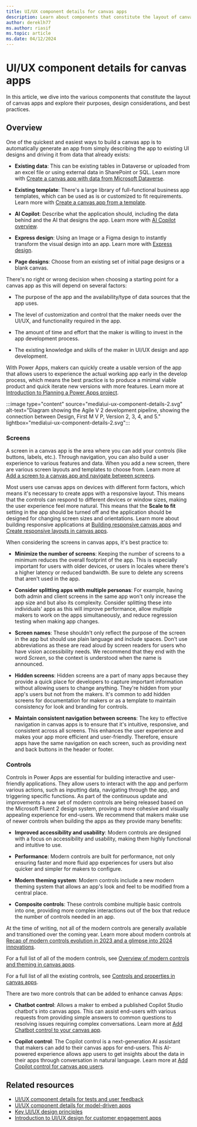 ```yaml
---
title: UI/UX component details for canvas apps
description: Learn about components that constitute the layout of canvas apps, including outlines of component purposes, design considerations, and best practices.
author: dereklh77
ms.author: riasif
ms.topic: article
ms.date: 04/12/2024
---
```


# UI/UX component details for canvas apps

In this article, we dive into the various components that constitute the layout of canvas apps and explore their purposes, design considerations, and best practices.

## Overview

One of the quickest and easiest ways to build a canvas app is to automatically generate an app from simply describing the app to existing UI designs and driving it from data that already exists:

- **Existing data**: This can be existing tables in Dataverse or uploaded from an excel file or using external data in SharePoint or SQL. Learn more with [Create a canvas app with data from Microsoft Dataverse](/power-apps/maker/canvas-apps/data-platform-create-app).

- **Existing template**: There's a large library of full-functional business app templates, which can be used as is or customized to fit requirements. Learn more with [Create a canvas app from a template](/power-apps/maker/canvas-apps/get-started-test-drive).

- **AI Copilot**: Describe what the application should, including the data behind and the AI that designs the app. Learn more with [AI Copilot overview](/power-apps/maker/canvas-apps/ai-overview).

- **Express design**: Using an Image or a Figma design to instantly transform the visual design into an app. Learn more with [Express design](/power-apps/maker/canvas-apps/express-design).

- **Page designs**: Choose from an existing set of initial page designs or a blank canvas.

There's no right or wrong decision when choosing a starting point for a canvas app as this will depend on several factors:

- The purpose of the app and the availability/type of data sources that the app uses.

- The level of customization and control that the maker needs over the UI/UX, and functionality required in the app.

- The amount of time and effort that the maker is willing to invest in the app development process.

- The existing knowledge and skills of the maker in UI/UX design and app development.

With Power Apps, makers can quickly create a usable version of the app that allows users to experience the actual working app early in the develop process, which means the best practice is to produce a minimal viable product and quick iterate new versions with more features. Learn more at [Introduction to Planning a Power Apps project](/power-apps/guidance/planning/introduction).

:::image type="content" source="media\ui-ux-component-details-2.svg" alt-text="Diagram showing the Agile V 2 development pipeline, showing the connection between Design, First M V P, Version 2, 3, 4, and 5." lightbox="media\ui-ux-component-details-2.svg":::

### Screens

A screen in a canvas app is the area where you can add your controls (like buttons, labels, etc.). Through navigation, you can also build a user experience to various features and data. When you add a new screen, there are various screen layouts and templates to choose from. Learn more at [Add a screen to a canvas app and navigate between screens](/power-apps/maker/canvas-apps/add-screen-context-variables).

Most users use canvas apps on devices with different form factors, which means it's necessary to create apps with a responsive layout. This means that the controls can respond to different devices or window sizes, making the user experience feel more natural. This means that the **Scale to fit** setting in the app should be turned off and the application should be designed for changing screen sizes and orientations. Learn more about building responsive applications at [Building responsive canvas apps](/power-apps/maker/canvas-apps/build-responsive-apps) and [Create responsive layouts in canvas apps](/power-apps/maker/canvas-apps/create-responsive-layout).

When considering the screens in canvas apps, it's best practice to:

- **Minimize the number of screens**: Keeping the number of screens to a minimum reduces the overall footprint of the app. This is especially important for users with older devices, or users in locales where there's a higher latency or reduced bandwidth. Be sure to delete any screens that aren't used in the app.

- **Consider splitting apps with multiple personas**: For example, having both admin and client screens in the same app won't only increase the app size and but also its complexity. Consider splitting these into individuals' apps as this will improve performance, allow multiple makers to work on the apps simultaneously, and reduce regression testing when making app changes.

- **Screen names**: These shouldn't only reflect the purpose of the screen in the app but should use plain language and include spaces. Don't use abbreviations as these are read aloud by screen readers for users who have vision accessibility needs. We recommend that they end with the word *Screen*, so the context is understood when the name is announced.

- **Hidden screens**: Hidden screens are a part of many apps because they provide a quick place for developers to capture important information without allowing users to change anything. They're hidden from your app's users but not from the makers. It's common to add hidden screens for documentation for makers or as a template to maintain consistency for look and branding for controls.

- **Maintain consistent navigation between screens**: The key to effective navigation in canvas apps is to ensure that it's intuitive, responsive, and consistent across all screens. This enhances the user experience and makes your app more efficient and user-friendly. Therefore, ensure apps have the same navigation on each screen, such as providing next and back buttons in the header or footer.

### Controls

Controls in Power Apps are essential for building interactive and user-friendly applications. They allow users to interact with the app and perform various actions, such as inputting data, navigating through the app, and triggering specific functions. As part of the continuous update and improvements a new set of modern controls are being released based on the Microsoft Fluent 2 design system, proving a more cohesive and visually appealing experience for end-users. We recommend that makers make use of newer controls when building the apps as they provide many benefits:

- **Improved accessibility and usability**: Modern controls are designed with a focus on accessibility and usability, making them highly functional and intuitive to use.

- **Performance**: Modern controls are built for performance, not only ensuring faster and more fluid app experiences for users but also quicker and simpler for makers to configure.

- **Modern theming system**: Modern controls include a new modern theming system that allows an app's look and feel to be modified from a central place.

- **Composite controls**: These controls combine multiple basic controls into one, providing more complex interactions out of the box that reduce the number of controls needed in an app.

At the time of writing, not all of the modern controls are generally available and transitioned over the coming year. Learn more about modern controls at [Recap of modern controls evolution in 2023 and a glimpse into 2024 innovations](https://powerapps.microsoft.com/blog/recap-of-modern-controls-evolution-in-2023-and-a-glimpse-into-2024-innovations/).

For a full list of all of the modern controls, see [Overview of modern controls and theming in canvas apps](/power-apps/maker/canvas-apps/controls/modern-controls/overview-modern-controls).

For a full list of all the existing controls, see [Controls and properties in canvas apps](/power-apps/maker/canvas-apps/reference-properties).

There are two more controls that can be added to enhance canvas Apps:

- **Chatbot control**: Allows a maker to embed a published Copilot Studio chatbot's into canvas apps. This can assist end-users with various requests from providing simple answers to common questions to resolving issues requiring complex conversations. Learn more at [Add Chatbot control to your canvas app](/power-apps/maker/canvas-apps/add-ai-chatbot).

- **Copilot control**: The Copilot control is a next-generation AI assistant that makers can add to their canvas apps for end-users. This AI-powered experience allows app users to get insights about the data in their apps through conversation in natural language. Learn more at [Add Copilot control for canvas app users](/power-apps/maker/canvas-apps/add-ai-copilot).

## Related resources

- [UI/UX component details for tests and user feedback](ui-ux-component-details-testing-feedback.md)  
- [UI/UX component details for model-driven apps](ui-ux-component-details-model-driven-apps.md)  
- [Key UI/UX design principles](ui-ux-design-principles.md)  
- [Introduction to UI/UX design for customer engagement apps](introduction-customer-engagement-ui-ux-design-guide.md)  

<!--

## Conclusion

In conclusion, this document has provided a comprehensive overview of UI/UX design principles specific to Power Apps here are the key takeaways:

1\. **Consistency**: Maintain uniformity in design elements, ensuring a cohesive and familiar user experience.

2\. **Simplicity**: Keep the interface clean and straightforward to enhance usability.

3\. **User-Centricity**: Prioritize user needs and preferences to create an interface aligned with user workflows.

4\. **Efficiency**: Streamline workflows and optimize data entry processes to improve productivity.

5\. **Accessibility**: Ensure the interface is accessible to users with diverse needs for inclusivity and compliance.

6\. **Feedback and Guidance**: Collect user feedback and provide context-aware guidance for continuous improvement.

7\. **Scalability**: Design with future growth and changes in mind to adapt to evolving business requirements.

8\. **Usability Testing**: Conduct usability tests and gather feedback to refine the user experience over time.

Remember that UI/UX design is an ongoing process, and the pursuit of excellence in user experience is a continuous journey. By applying these principles, seeking user input, and staying informed about the latest design trends and technologies, you can ensure that your interface remains user-centric and optimally efficient. -->

<!-- # References

For ongoing learning and adherence to design principles, consider the following resources:

Explore Microsoft's official learning platform for a wide range of tutorials and courses on Power Platform, Power Apps CE and UX design.

<https://learn.microsoft.com>

User Feedback Platforms: Implement feedback collection systems like Microsoft Forms (https://forms.microsoft.com/) or UserVoice https://www.uservoice.com/ to gather insights directly from users.

[App design best practices checklist (PowerApps) - Power Platform \| Microsoft Learn](https://learn.microsoft.com/en-us/power-platform/developer/appsource/appendix-app-design-best-practices-checklist)

Modern UI:

[Use modern themes - Power Apps \| Microsoft Learn](https://learn.microsoft.com/en-us/power-apps/maker/model-driven-apps/modern-theme-overrides)

[Modern, refreshed look for model-driven apps is generally available (GA) \| Microsoft Power Apps](https://powerapps.microsoft.com/en-us/blog/modern-refreshed-look-for-model-driven-apps-is-generally-available-ga/)

Controls and Theming:

[Modern theming - Power Apps \| Microsoft Learn](https://learn.microsoft.com/en-gb/power-apps/maker/canvas-apps/controls/modern-controls/modern-theming)

[Theming components - Power Platform \| Microsoft Learn](https://learn.microsoft.com/en-us/power-platform/guidance/coe/theming-components)

[Theming - Power Platform \| Microsoft Learn](https://learn.microsoft.com/en-us/power-platform/guidance/creator-kit/theme)

Responsive Design

[Add a screen to a canvas app and navigate between screens - Power Apps \| Microsoft Learn](https://learn.microsoft.com/en-us/power-apps/maker/canvas-apps/add-screen-context-variables)

[Building responsive canvas apps - Power Apps \| Microsoft Learn](https://learn.microsoft.com/en-gb/power-apps/maker/canvas-apps/build-responsive-apps)

[Create responsive layouts in canvas apps - Power Apps \| Microsoft Learn](https://learn.microsoft.com/en-gb/power-apps/maker/canvas-apps/create-responsive-layout)

Controls

[Modern controls and properties in canvas apps - Power Apps \| Microsoft Learn](https://learn.microsoft.com/en-gb/power-apps/maker/canvas-apps/controls/modern-controls/modern-controls-reference)

[Controls and properties in canvas apps - Power Apps \| Microsoft Learn](https://learn.microsoft.com/en-gb/power-apps/maker/canvas-apps/reference-properties)

Accessibility

[Create accessible canvas apps - Power Apps \| Microsoft Learn](https://learn.microsoft.com/en-us/power-apps/maker/canvas-apps/accessible-apps)

[Review a canvas app for accessibility in Power Apps - Power Apps \| Microsoft Learn](https://learn.microsoft.com/en-us/power-apps/maker/canvas-apps/accessibility-checker)

[Dynamics 365 accessibility and ADA compliance - Dynamics 365 \| Microsoft Learn](https://learn.microsoft.com/en-us/dynamics365/get-started/accessibility/)

Coding Standards

[PowerApps Canvas App Coding Standards](https://powerapps.microsoft.com/en-us/blog/powerapps-canvas-app-coding-standards-and-guidelines/)

Error Handling

[Column data types in Microsoft Dataverse (contains video) - Power Apps \| Microsoft Learn](https://learn.microsoft.com/en-us/power-apps/maker/data-platform/types-of-fields)

[Create and edit columns for Microsoft Dataverse using Power Apps solution explorer - Power Apps \| Microsoft Learn](https://learn.microsoft.com/en-us/power-apps/maker/data-platform/create-edit-field-solution-explorer#column-requirement-options)

[Apply business logic using client scripting in model-driven apps using JavaScript - Power Apps \| Microsoft Learn](https://learn.microsoft.com/en-us/power-apps/developer/model-driven-apps/client-scripting)

[Error, IfError, IsError, and IsBlankOrError functions - Power Platform \| Microsoft Learn](https://learn.microsoft.com/en-us/power-platform/power-fx/reference/function-iferror)

User Support

[Create custom help pages - Power Apps \| Microsoft Learn](https://learn.microsoft.com/en-us/power-apps/maker/data-platform/create-custom-help-pages)

Application Insights

[Application Insights overview - Azure Monitor \| Microsoft Learn](https://learn.microsoft.com/en-us/azure/azure-monitor/app/app-insights-overview)

[Trace function - Power Platform \| Microsoft Learn](https://learn.microsoft.com/en-us/power-platform/power-fx/reference/function-trace) [Analyze system-generated logs using Application Insights - Power Apps \| Microsoft Learn](https://learn.microsoft.com/en-us/power-apps/maker/canvas-apps/application-insights#create-custom-trace-events) [Write Telemetry to your Application Insights resource using ILogger (Microsoft Dataverse) - Power Apps \| Microsoft Learn](https://learn.microsoft.com/en-us/power-apps/developer/data-platform/application-insights-ilogger)

[Export data to Application Insights - Power Platform \| Microsoft Learn](https://learn.microsoft.com/en-us/power-platform/admin/set-up-export-application-insights)

[Analyze model-driven apps and Dataverse telemetry with Application Insights - Power Platform \| Microsoft Learn](https://learn.microsoft.com/en-us/power-platform/admin/analyze-telemetry)

Navigation Bar customization:

[Customize SiteMaps (Developer Guide for Dynamics 365 Customer Engagement) \| Microsoft Learn](https://learn.microsoft.com/en-us/dynamics365/customerengagement/on-premises/developer/customize-dev/customize-sitemaps?view=op-9-1) 

[Use keyboard shortcuts in Power Apps - Power Apps \| Microsoft Learn](https://learn.microsoft.com/en-us/power-apps/user/keyboard-shortcuts)

PowerBI dashboards integration

[Embed a Power BI report in a model-driven app main form - Power Apps \| Microsoft Learn](https://learn.microsoft.com/en-us/power-apps/maker/model-driven-apps/embed-powerbi-report-in-system-form)

[Create or edit a Power BI embedded system dashboard - Power Apps \| Microsoft Learn](https://learn.microsoft.com/en-us/power-apps/maker/model-driven-apps/create-edit-powerbi-embedded-page)

[Add or edit Power BI visualizations on your dashboard - Power Apps \| Microsoft Learn](https://learn.microsoft.com/en-us/power-apps/user/add-powerbi-dashboards)

Permissions

[Use record-based security to control access to records (Developer Guide for Dynamics 365 Customer Engagement) \| Microsoft Learn](https://learn.microsoft.com/en-us/dynamics365/customerengagement/on-premises/developer/security-dev/use-record-based-security-control-access-records?view=op-9-1)

[Field level security \| Microsoft Learn](https://learn.microsoft.com/en-us/dynamics365/customerengagement/on-premises/admin/field-level-security?view=op-9-1)

Performance

[Interact with HTTP and HTTPS resources asynchronously - Power Apps \| Microsoft Learn](https://learn.microsoft.com/en-us/power-apps/developer/model-driven-apps/best-practices/business-logic/interact-http-https-resources-asynchronously)

Component details

[Advanced find - Power Apps \| Microsoft Learn](https://learn.microsoft.com/en-us/power-apps/user/advanced-find)

[Use Advanced Find search in Dynamics 365 Customer Engagement (on-premises) \| Microsoft Learn](https://learn.microsoft.com/en-us/dynamics365/customerengagement/on-premises/basics/save-advanced-find-search?view=op-9-1)

[Customize the command bar - Power Apps \| Microsoft Learn](https://learn.microsoft.com/en-us/power-apps/maker/model-driven-apps/use-command-designer)

[Customize commands and the ribbon (model-driven apps) - Power Apps \| Microsoft Learn](https://learn.microsoft.com/en-us/power-apps/developer/model-driven-apps/customize-commands-ribbon)

[Ribbons available in model-driven apps - Power Apps \| Microsoft Learn](https://learn.microsoft.com/en-us/power-apps/developer/model-driven-apps/ribbons-available)

Designing business processes

Business process flow table metadata - Power Apps \| Microsoft Docs [https://docs.microsoft.com/powerapps/developer/common-data-service/business-process-flows-table-metadata](https://docs.microsoft.com/en-us/powerapps/developer/common-data-service/business-process-flows-table-metadata)

Create a branching business process flow - Power Apps \| Microsoft Docs [https://docs.microsoft.com/powerapps/developer/model-driven-apps/create-business-process-flows](https://docs.microsoft.com/en-us/powerapps/developer/model-driven-apps/create-business-process-flows)

Configure security roles for business process flows - Power Apps \| Microsoft Docs [https://docs.microsoft.com/powerapps/developer/model-driven-apps/configure-security-business-process-flows](https://docs.microsoft.com/en-us/powerapps/developer/model-driven-apps/configure-security-business-process-flows)
-->